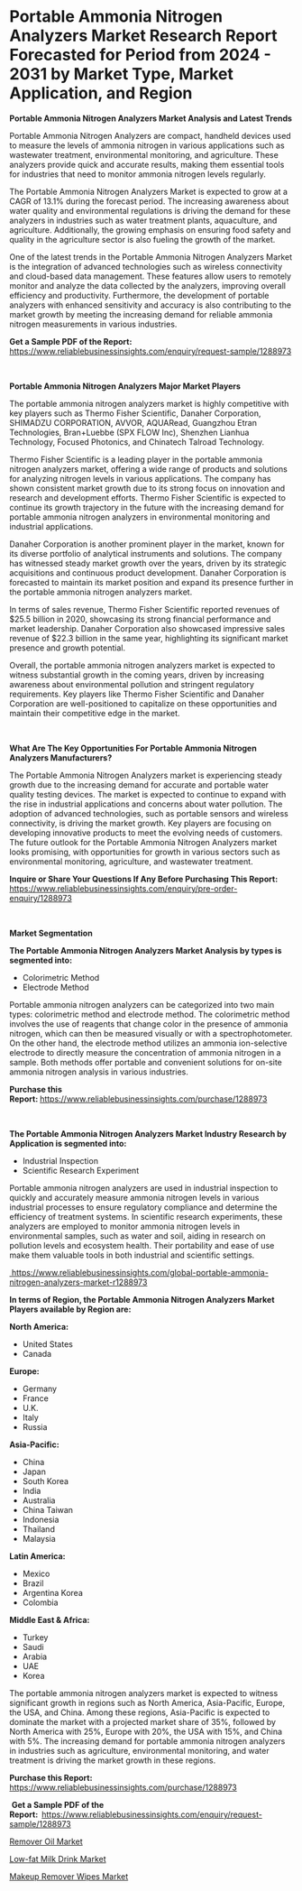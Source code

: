 <p><h1>Portable Ammonia Nitrogen Analyzers Market Research Report Forecasted for Period from 2024 -  2031 by Market Type, Market Application, and Region</h1></p><p><strong>Portable Ammonia Nitrogen Analyzers Market Analysis and Latest Trends</strong></p>
<p><p>Portable Ammonia Nitrogen Analyzers are compact, handheld devices used to measure the levels of ammonia nitrogen in various applications such as wastewater treatment, environmental monitoring, and agriculture. These analyzers provide quick and accurate results, making them essential tools for industries that need to monitor ammonia nitrogen levels regularly.</p><p>The Portable Ammonia Nitrogen Analyzers Market is expected to grow at a CAGR of 13.1% during the forecast period. The increasing awareness about water quality and environmental regulations is driving the demand for these analyzers in industries such as water treatment plants, aquaculture, and agriculture. Additionally, the growing emphasis on ensuring food safety and quality in the agriculture sector is also fueling the growth of the market.</p><p>One of the latest trends in the Portable Ammonia Nitrogen Analyzers Market is the integration of advanced technologies such as wireless connectivity and cloud-based data management. These features allow users to remotely monitor and analyze the data collected by the analyzers, improving overall efficiency and productivity. Furthermore, the development of portable analyzers with enhanced sensitivity and accuracy is also contributing to the market growth by meeting the increasing demand for reliable ammonia nitrogen measurements in various industries.</p></p>
<p><strong>Get a Sample PDF of the Report:&nbsp;</strong> <a href="https://www.reliablebusinessinsights.com/enquiry/request-sample/1288973">https://www.reliablebusinessinsights.com/enquiry/request-sample/1288973</a></p>
<p>&nbsp;</p>
<p><strong>Portable Ammonia Nitrogen Analyzers Major Market Players</strong></p>
<p><p>The portable ammonia nitrogen analyzers market is highly competitive with key players such as Thermo Fisher Scientific, Danaher Corporation, SHIMADZU CORPORATION, AVVOR, AQUARead, Guangzhou Etran Technologies, Bran+Luebbe (SPX FLOW Inc), Shenzhen Lianhua Technology, Focused Photonics, and Chinatech Talroad Technology.</p><p>Thermo Fisher Scientific is a leading player in the portable ammonia nitrogen analyzers market, offering a wide range of products and solutions for analyzing nitrogen levels in various applications. The company has shown consistent market growth due to its strong focus on innovation and research and development efforts. Thermo Fisher Scientific is expected to continue its growth trajectory in the future with the increasing demand for portable ammonia nitrogen analyzers in environmental monitoring and industrial applications.</p><p>Danaher Corporation is another prominent player in the market, known for its diverse portfolio of analytical instruments and solutions. The company has witnessed steady market growth over the years, driven by its strategic acquisitions and continuous product development. Danaher Corporation is forecasted to maintain its market position and expand its presence further in the portable ammonia nitrogen analyzers market.</p><p>In terms of sales revenue, Thermo Fisher Scientific reported revenues of $25.5 billion in 2020, showcasing its strong financial performance and market leadership. Danaher Corporation also showcased impressive sales revenue of $22.3 billion in the same year, highlighting its significant market presence and growth potential.</p><p>Overall, the portable ammonia nitrogen analyzers market is expected to witness substantial growth in the coming years, driven by increasing awareness about environmental pollution and stringent regulatory requirements. Key players like Thermo Fisher Scientific and Danaher Corporation are well-positioned to capitalize on these opportunities and maintain their competitive edge in the market.</p></p>
<p>&nbsp;</p>
<p><strong>What Are The Key Opportunities For Portable Ammonia Nitrogen Analyzers Manufacturers?</strong></p>
<p><p>The Portable Ammonia Nitrogen Analyzers market is experiencing steady growth due to the increasing demand for accurate and portable water quality testing devices. The market is expected to continue to expand with the rise in industrial applications and concerns about water pollution. The adoption of advanced technologies, such as portable sensors and wireless connectivity, is driving the market growth. Key players are focusing on developing innovative products to meet the evolving needs of customers. The future outlook for the Portable Ammonia Nitrogen Analyzers market looks promising, with opportunities for growth in various sectors such as environmental monitoring, agriculture, and wastewater treatment.</p></p>
<p><strong>Inquire or Share Your Questions If Any Before Purchasing This Report:</strong> <a href="https://www.reliablebusinessinsights.com/enquiry/pre-order-enquiry/1288973">https://www.reliablebusinessinsights.com/enquiry/pre-order-enquiry/1288973</a></p>
<p>&nbsp;</p>
<p><strong>Market Segmentation</strong></p>
<p><strong>The Portable Ammonia Nitrogen Analyzers Market Analysis by types is segmented into:</strong></p>
<p><ul><li>Colorimetric Method</li><li>Electrode Method</li></ul></p>
<p><p>Portable ammonia nitrogen analyzers can be categorized into two main types: colorimetric method and electrode method. The colorimetric method involves the use of reagents that change color in the presence of ammonia nitrogen, which can then be measured visually or with a spectrophotometer. On the other hand, the electrode method utilizes an ammonia ion-selective electrode to directly measure the concentration of ammonia nitrogen in a sample. Both methods offer portable and convenient solutions for on-site ammonia nitrogen analysis in various industries.</p></p>
<p><strong>Purchase this Report:&nbsp;</strong><a href="https://www.reliablebusinessinsights.com/purchase/1288973">https://www.reliablebusinessinsights.com/purchase/1288973</a></p>
<p>&nbsp;</p>
<p><strong>The Portable Ammonia Nitrogen Analyzers Market Industry Research by Application is segmented into:</strong></p>
<p><ul><li>Industrial Inspection</li><li>Scientific Research Experiment</li></ul></p>
<p><p>Portable ammonia nitrogen analyzers are used in industrial inspection to quickly and accurately measure ammonia nitrogen levels in various industrial processes to ensure regulatory compliance and determine the efficiency of treatment systems. In scientific research experiments, these analyzers are employed to monitor ammonia nitrogen levels in environmental samples, such as water and soil, aiding in research on pollution levels and ecosystem health. Their portability and ease of use make them valuable tools in both industrial and scientific settings.</p></p>
<p><a href="https://www.reliablebusinessinsights.com/global-portable-ammonia-nitrogen-analyzers-market-r1288973">&nbsp;https://www.reliablebusinessinsights.com/global-portable-ammonia-nitrogen-analyzers-market-r1288973</a></p>
<p><strong>In terms of Region, the Portable Ammonia Nitrogen Analyzers Market Players available by Region are:</strong></p>
<p>
    <p> <strong> North America: </strong>
        <ul>
            <li>United States</li>
            <li>Canada</li>
        </ul>
        </p> 
    <p> <strong> Europe: </strong>
        <ul>
            <li>Germany</li>
            <li>France</li>
            <li>U.K.</li>
            <li>Italy</li>
            <li>Russia</li>
        </ul>
        </p> 
    <p> <strong> Asia-Pacific: </strong>
        <ul>
            <li>China</li>
            <li>Japan</li>
            <li>South Korea</li>
            <li>India</li>
            <li>Australia</li>
            <li>China Taiwan</li>
            <li>Indonesia</li>
            <li>Thailand</li>
            <li>Malaysia</li>
        </ul>
        </p> 
    <p> <strong> Latin America: </strong>
        <ul>
            <li>Mexico</li>
            <li>Brazil</li>
            <li>Argentina Korea</li>
            <li>Colombia</li>
        </ul>
        </p> 
    <p> <strong> Middle East & Africa: </strong>
        <ul>
            <li>Turkey</li>
            <li>Saudi</li>
            <li>Arabia</li>
            <li>UAE</li>
            <li>Korea</li>
        </ul>
    </p>
    </p>
<p><p>The portable ammonia nitrogen analyzers market is expected to witness significant growth in regions such as North America, Asia-Pacific, Europe, the USA, and China. Among these regions, Asia-Pacific is expected to dominate the market with a projected market share of 35%, followed by North America with 25%, Europe with 20%, the USA with 15%, and China with 5%. The increasing demand for portable ammonia nitrogen analyzers in industries such as agriculture, environmental monitoring, and water treatment is driving the market growth in these regions.</p></p>
<p><strong>Purchase this Report: </strong><a href="https://www.reliablebusinessinsights.com/purchase/1288973">https://www.reliablebusinessinsights.com/purchase/1288973</a></p>
<p>&nbsp;<strong>Get a Sample PDF of the Report:&nbsp;&nbsp;</strong><a href="https://www.reliablebusinessinsights.com/enquiry/request-sample/1288973">https://www.reliablebusinessinsights.com/enquiry/request-sample/1288973</a></p>
<p><strong></strong></p>
<p><p><a href="https://github.com/dringals/Market-Research-Report-List-4/blob/main/remover-oil-market.md">Remover Oil Market</a></p><p><a href="https://issuu.com/reportprime-2/docs/low-fat-milk-drink-market-size-2030.pptx">Low-fat Milk Drink Market</a></p><p><a href="https://github.com/lbird53714/Market-Research-Report-List-5/blob/main/makeup-remover-wipes-market.md">Makeup Remover Wipes Market</a></p></p>